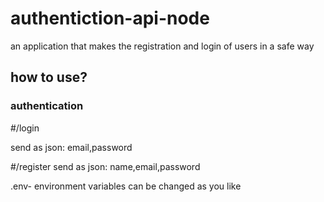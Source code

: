 # authentiction-api-node
an application that makes the registration and login of users in a safe way

<h2>how to use?</h2>

<h3>authentication</h3>

#/login

send as json:
email,password

#/register
send as json:
name,email,password

.env- environment variables can be changed as you like

